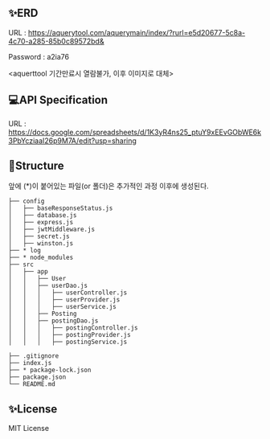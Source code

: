 ## ✨ERD 
URL : https://aquerytool.com/aquerymain/index/?rurl=e5d20677-5c8a-4c70-a285-85b0c89572bd&

Password : a2ia76

<aquerttool 기간만료시 열람불가, 이후 이미지로 대체>

## 💻API Specification 

URL : https://docs.google.com/spreadsheets/d/1K3yR4ns25_ptuY9xEEvGObWE6k3PbYcziaaI26p9M7A/edit?usp=sharing

## 📁Structure
앞에 (*)이 붙어있는 파일(or 폴더)은 추가적인 과정 이후에 생성된다.
```
├── config
│   ├── baseResponseStatus.js
│   ├── database.js
│   ├── express.js
│   ├── jwtMiddleware.js
│   ├── secret.js
│   ├── winston.js
├── * log
├── * node_modules
├── src
│   ├── app
│ 	│   ├── User
│   │   ├── userDao.js
│ 	│ 	│   ├── userController.js
│ 	│ 	│   ├── userProvider.js
│ 	│ 	│   ├── userService.js
│ 	│   ├── Posting
│   │   ├── postingDao.js
│ 	│ 	│   ├── postingController.js
│ 	│ 	│   ├── postingProvider.js
│ 	│ 	│   ├── postingService.js

├── .gitignore
├── index.js
├── * package-lock.json
├── package.json
└── README.md
```
## ✨License
MIT License
